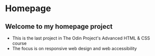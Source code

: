 # Homepage

## Welcome to my homepage project
- This is the last project in The Odin Project's Advanced HTML & CSS course
- The focus is on responsive web design and web accessibility